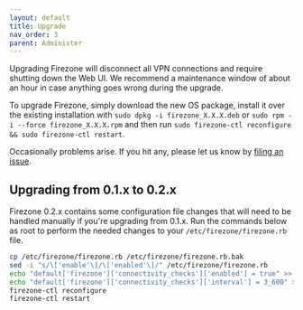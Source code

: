 ```yaml
---
layout: default
title: Upgrade
nav_order: 3
parent: Administer
---
```


Upgrading Firezone will disconnect all VPN connections and require shutting
down the Web UI. We recommend a maintenance window of about an hour in case
anything goes wrong during the upgrade.

To upgrade Firezone, simply download the new OS package, install it over the
existing installation with `sudo dpkg -i firezone_X.X.X.deb` or
`sudo rpm -i --force firezone_X.X.X.rpm` and then run
`sudo firezone-ctl reconfigure && sudo firezone-ctl restart`.

Occasionally problems arise. If you hit any, please let us know by [filing an
issue](https://github.com/firezone/firezone/issues/new/choose).

## Upgrading from 0.1.x to 0.2.x

Firezone 0.2.x contains some configuration file changes that will need to be
handled manually if you're upgrading from 0.1.x. Run the commands below as root
to perform the needed changes to your `/etc/firezone/firezone.rb` file.

```bash
cp /etc/firezone/firezone.rb /etc/firezone/firezone.rb.bak
sed -i "s/\['enable'\]/\['enabled'\]/" /etc/firezone/firezone.rb
echo "default['firezone']['connectivity_checks']['enabled'] = true" >> /etc/firezone/firezone.rb
echo "default['firezone']['connectivity_checks']['interval'] = 3_600" >> /etc/firezone/firezone.rb
firezone-ctl reconfigure
firezone-ctl restart
```
